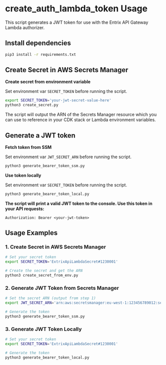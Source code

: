 # create_auth_lambda_token Usage

This script generates a JWT token for use with the Entrix API Gateway Lambda authorizer.

## Install dependencies

```sh
pip3 install -r requirements.txt
```

## Create Secret in AWS Secrets Manager

**Create secret from environment variable**

Set environment var `SECRET_TOKEN` before running the script.

```sh
export SECRET_TOKEN='your-jwt-secret-value-here'
python3 create_secret.py
```

The script will output the ARN of the Secrets Manager resource which you can use to reference in your CDK stack or Lambda environment variables.

## Generate a JWT token

**Fetch token from SSM**

Set environment var `JWT_SECRET_ARN` before running the script.

```sh
python3 generate_bearer_token_ssm.py
```

**Use token locally**

Set environment var `SECRET_TOKEN` before running the script.

```sh
python3 generate_bearer_token_local.py
```

**The script will print a valid JWT token to the console. Use this token in your API requests:**

```
Authorization: Bearer <your-jwt-token>
```

## Usage Examples

### 1. Create Secret in AWS Secrets Manager
```bash
# Set your secret token
export SECRET_TOKEN='ExtrixApiLambdaSecret#1230001'

# Create the secret and get the ARN
python3 create_secret_from_env.py
```

### 2. Generate JWT Token from Secrets Manager
```bash
# Set the secret ARN (output from step 1)
export JWT_SECRET_ARN='arn:aws:secretsmanager:eu-west-1:123456789012:secret:entrix-jwt-secret'

# Generate the token
python3 generate_bearer_token_ssm.py
```

### 3. Generate JWT Token Locally
```bash
# Set your secret token
export SECRET_TOKEN='ExtrixApiLambdaSecret#1230001'

# Generate the token
python3 generate_bearer_token_local.py
```
